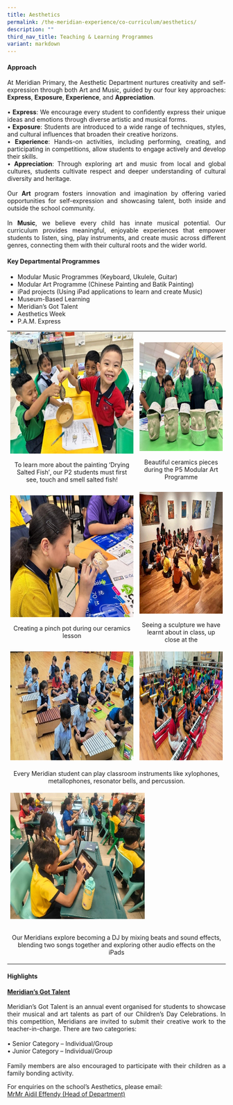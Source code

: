```yaml
---
title: Aesthetics
permalink: /the-meridian-experience/co-curriculum/aesthetics/
description: ""
third_nav_title: Teaching & Learning Programmes
variant: markdown
---
```

<h4>Approach</h4>

<p align="justify">At Meridian Primary, the Aesthetic Department nurtures creativity and self-expression through both Art and Music, guided by our four key approaches: <b>Express</b>, <b>Exposure</b>, <b>Experience</b>, and <b>Appreciation</b>.<br><br>
•	<b>Express</b>: We encourage every student to confidently express their unique ideas and emotions through diverse artistic and musical forms.<br>
•<b> Exposure</b>: Students are introduced to a wide range of techniques, styles, and cultural influences that broaden their creative horizons.<br>
•	<b>Experience</b>: Hands-on activities, including performing, creating, and participating in competitions, allow students to engage actively and develop their skills.<br>
•	<b>Appreciation</b>: Through exploring art and music from local and global cultures, students cultivate respect and deeper understanding of cultural diversity and heritage.<br><br>
Our <b>Art</b> program fosters innovation and imagination by offering varied opportunities for self-expression and showcasing talent, both inside and outside the school community.<br><br>
In <b>Music</b>, we believe every child has innate musical potential. Our curriculum provides meaningful, enjoyable experiences that empower students to listen, sing, play instruments, and create music across different genres, connecting them with their cultural roots and the wider world.
</p>

<h4>Key Departmental Programmes</h4>

<ul>
	<li>Modular Music Programmes (Keyboard, Ukulele, Guitar)</li>
	<li>Modular Art Programme (Chinese Painting and Batik Painting)</li>
	<li>iPad projects (Using iPad applications to learn and create Music)</li>
	<li>Museum-Based Learning</li>
	<li>Meridian’s Got Talent</li>
	<li>Aesthetics Week</li>
	<li>P.A.M. Express</li>
</ul>

<table style="minWidth: 50px">
<colgroup>
<col>
<col>
</colgroup>
<tbody>
<tr>
<td rowspan="1" colspan="1">
<div class="isomer-image-wrapper">
<img style="width:350px;height:280px;float:center" height="auto" width="100%" src="/images/The%20Meridian%20Experience/Aesthetics/2025A_1.jpg">
</div>
<p style="text-align:center; font-size:14px;">To learn more about the painting ‘Drying Salted Fish’, our P2 students must first see, touch and smell salted fish!</p>
</td>
<td rowspan="1" colspan="1">
<div class="isomer-image-wrapper"><br>
<img style="width:380px;height:250px;float:center" height="auto" width="100%" src="/images/The%20Meridian%20Experience/Aesthetics/2025A_2.jpg">
</div>

<p style="text-align:center; font-size:14px;">Beautiful ceramics pieces during the P5 Modular Art Programme</p>
</td>
</tr>
<tr>
<td rowspan="1" colspan="1">
<div class="isomer-image-wrapper">
<img style="width:350px;height:280px;float:center" height="auto" width="100%" alt="" src="/images/The%20Meridian%20Experience/Aesthetics/2025A_3.jpg">
</div>
<p style="text-align:center; font-size:14px;">Creating a pinch pot during our ceramics lesson</p>
</td>
<td rowspan="1" colspan="1">
<div class="isomer-image-wrapper">
<img style="width:350px;height:280px;float:center" height="auto" width="100%" src="/images/The%20Meridian%20Experience/Aesthetics/2025A_4.jpg">
</div>
<p style="text-align:center; font-size:14px;">Seeing a sculpture we have learnt about in class, up close at the </p>
</td>
</tr>
<tr>
<td rowspan="1" colspan="1">
<div class="isomer-image-wrapper">
<img style="width:300px;height:250px;float:center" height="auto" width="100%" alt="" src="/images/The%20Meridian%20Experience/Aesthetics/2025A_5.jpg">
</div>
</td>
<td rowspan="1" colspan="1">
<div class="isomer-image-wrapper">
<img style="width:300px;height:250px;float:center" height="auto" width="100%" src="/images/The%20Meridian%20Experience/Aesthetics/2025A_6.jpg">
</div>
</td>
</tr>
<tr>
<td colspan="2">
<p style="text-align:center; font-size:14px;">Every Meridian student can play classroom instruments like xylophones, metallophones, resonator bells, and percussion.</p>
</td>
</tr>
<tr>
<td rowspan="1" colspan="2">
<div class="isomer-image-wrapper">
<img style="width:310px;height:290px;float:center" height="auto" width="100%" alt="" src="/images/The%20Meridian%20Experience/Aesthetics/2025A_7.jpg">
</div>
	<br>
<p style="text-align:center; font-size:14px;">Our Meridians explore becoming a DJ by mixing beats and sound effects, blending two songs together and exploring other audio effects on the iPads</p>
</td>
</tr>
</tbody>
</table>

<h4>Highlights</h4>

<p align="justify">
<b><u>Meridian’s Got Talent</u></b><br><br>
Meridian’s Got Talent is an annual event organised for students to showcase their musical and art talents as part of our Children’s Day Celebrations. In this competition, Meridians are invited to submit their creative work to the teacher-in-charge. There are two categories:<br><br>
•	Senior Category – Individual/Group<br>
•	Junior Category – Individual/Group<br><br>
Family members are also encouraged to participate with their children as a family bonding activity. 
</p>

 For enquiries on the school’s Aesthetics, please email:<br>
<a href="mailto:aidil_effendy@moe.edu.sg">MrMr Aidil Effendy (Head of Department)</a>